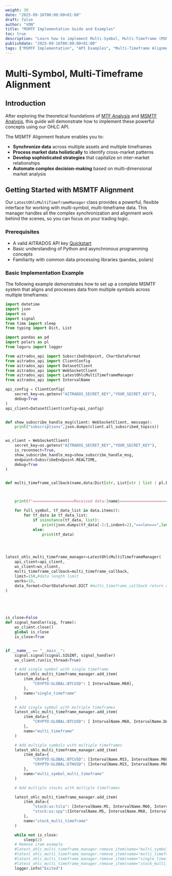 ```yaml
---
weight: 30
date: "2025-09-16T00:00:00+01:00"
draft: false
author: "VON"
title: "MSMTF Implementation Guide and Examples"
toc: true
description: "Learn how to implement Multi-Symbol, Multi-Timeframe (MSMTF) alignment in your trading systems using our advanced OHLC API. This guide provides practical examples and code snippets to help you build sophisticated cross-market, multi-timeframe trading strategies."
publishdate: "2025-09-16T00:00:00+01:00"
tags: ["MSMTF Implementation", "API Examples", "Multi-Timeframe Alignment", "Trading Systems", "Real-time Data", "OHLC API"]
---
```


# Multi-Symbol, Multi-Timeframe Alignment

## Introduction

After exploring the theoretical foundations of [MTF Analysis](../multi_timeframe_overview/) and [MSMTF Analysis](../multi_symbol_multi_timeframe_overview/), this guide will demonstrate how to implement these powerful concepts using our OHLC API.

The MSMTF Alignment feature enables you to:

- **Synchronize data** across multiple assets and multiple timeframes
- **Process market data holistically** to identify cross-market patterns
- **Develop sophisticated strategies** that capitalize on inter-market relationships
- **Automate complex decision-making** based on multi-dimensional market analysis

## Getting Started with MSMTF Alignment

Our `LatestOhlcMultiTimeframeManager` class provides a powerful, flexible interface for working with multi-symbol, multi-timeframe data. This manager handles all the complex synchronization and alignment work behind the scenes, so you can focus on your trading logic.

### Prerequisites

- A valid AITRADOS API key [Quickstart](../../quickstart/)
- Basic understanding of Python and asynchronous programming concepts
- Familiarity with common data processing libraries (pandas, polars)

### Basic Implementation Example

The following example demonstrates how to set up a complete MSMTF system that aligns and processes data from multiple symbols across multiple timeframes:

```python
import datetime
import json
import os
import signal
from time import sleep
from typing import Dict, List

import pandas as pd
import polars as pl
from loguru import logger

from aitrados_api import SubscribeEndpoint, ChartDataFormat
from aitrados_api import ClientConfig
from aitrados_api import DatasetClient
from aitrados_api import WebSocketClient
from aitrados_api import LatestOhlcMultiTimeframeManager
from aitrados_api import IntervalName

api_config = ClientConfig(
    secret_key=os.getenv("AITRADOS_SECRET_KEY","YOUR_SECRET_KEY"),
    debug=True
)
api_client=DatasetClient(config=api_config)


def show_subscribe_handle_msg(client: WebSocketClient, message):
    print("subscriptions",json.dumps(client.all_subscribed_topics))


ws_client = WebSocketClient(
    secret_key=os.getenv("AITRADOS_SECRET_KEY","YOUR_SECRET_KEY"),
    is_reconnect=True,
    show_subscribe_handle_msg=show_subscribe_handle_msg,
    endpoint=SubscribeEndpoint.REALTIME,
    debug=True
)


def multi_timeframe_callback(name,data:Dict[str, List[str | list | pl.DataFrame | pd.DataFrame]],**kwargs):



    print(f"==================Received data:{name}========================{datetime.datetime.now()}")

    for full_symbol, tf_data_list in data.items():
        for tf_data in tf_data_list:
            if isinstance(tf_data, list):
                print(json.dumps(tf_data[-2:],indent=2),"===len===",len(tf_data))
            else:
                print(tf_data)




latest_ohlc_multi_timeframe_manager=LatestOhlcMultiTimeframeManager(
    api_client=api_client,
    ws_client=ws_client,
    multi_timeframe_callback=multi_timeframe_callback,
    limit=150,#data length limit
    works=10,
    data_format=ChartDataFormat.DICT #multi_timeframe_callback return data format
)





is_close=False
def signal_handler(sig, frame):
    ws_client.close()
    global is_close
    is_close=True


if __name__ == "__main__":
    signal.signal(signal.SIGINT, signal_handler)
    ws_client.run(is_thread=True)

    # Add single symbol with single timeframe
    latest_ohlc_multi_timeframe_manager.add_item(
        item_data={
            "CRYPTO:GLOBAL:BTCUSD": [ IntervalName.M60],
        },
        name="single_timeframe"
    )

    # Add single symbol with multiple timeframes
    latest_ohlc_multi_timeframe_manager.add_item(
        item_data={
            "CRYPTO:GLOBAL:BTCUSD": [ IntervalName.M60, IntervalName.DAY],
        },
        name="multi_timeframe"
    )

    # Add multiple symbols with multiple timeframes
    latest_ohlc_multi_timeframe_manager.add_item(
        item_data={
            "CRYPTO:GLOBAL:BTCUSD": [IntervalName.M15, IntervalName.M60, IntervalName.DAY],
            "CRYPTO:GLOBAL:ETHUSD": [IntervalName.M15, IntervalName.M60, IntervalName.DAY]
        },
        name="multi_symbol_multi_timeframe"
    )

    # Add multiple stocks with multiple timeframes

    latest_ohlc_multi_timeframe_manager.add_item(
        item_data={
            "stock:us:tsla": [IntervalName.M5, IntervalName.M60, IntervalName.DAY],
            "stock:us:spy":[IntervalName.M5, IntervalName.M60, IntervalName.WEEK],
        },
        name="stock_multi_timeframe"
    )

    while not is_close:
        sleep(2)
    # Remove item example
    #latest_ohlc_multi_timeframe_manager.remove_item(name="multi_symbol_multi_timeframe")
    #latest_ohlc_multi_timeframe_manager.remove_item(name="multi_timeframe")
    #latest_ohlc_multi_timeframe_manager.remove_item(name="single_timeframe")
    #latest_ohlc_multi_timeframe_manager.remove_item(name="stock_multi_timeframe")
    logger.info("Exited")


```

